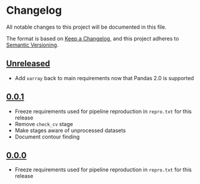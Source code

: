# Changelog

All notable changes to this project will be documented in this file.

The format is based on [Keep a Changelog](https://keepachangelog.com/en/1.0.0/),
and this project adheres to [Semantic Versioning](https://semver.org/spec/v2.0.0.html).

## [Unreleased]

- Add `xarray` back to main requirements now that Pandas 2.0 is supported

## [0.0.1]

- Freeze requirements used for pipeline reproduction in `repro.txt` for this release
- Remove `check_cv` stage
- Make stages aware of unprocessed datasets
- Document contour finding

## [0.0.0]

- Freeze requirements used for pipeline reproduction in `repro.txt` for this release

[Unreleased]: https://github.com/blakeNaccarato/boilercv/compare/0.0.1...HEAD
[0.0.1]: https://github.com/blakeNaccarato/boilercv/compare/0.0.0...0.0.1
[0.0.0]: https://github.com/blakeNaccarato/boilercv/releases/tag/0.0.0
